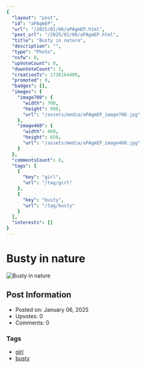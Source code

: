 ```yaml
---
{
  "layout": "post",
  "id": "aPAgmEP",
  "url": "/2025/01/06/aPAgmEP.html",
  "post_url": "/2025/01/06/aPAgmEP.html",
  "title": "Busty in nature",
  "description": "",
  "type": "Photo",
  "nsfw": 0,
  "upVoteCount": 0,
  "downVoteCount": 3,
  "creationTs": 1736164409,
  "promoted": 0,
  "badges": [],
  "images": {
    "image700": {
      "width": 700,
      "height": 998,
      "url": "/assets/media/aPAgmEP_image700.jpg"
    },
    "image460": {
      "width": 460,
      "height": 656,
      "url": "/assets/media/aPAgmEP_image460.jpg"
    }
  },
  "commentsCount": 0,
  "tags": [
    {
      "key": "girl",
      "url": "/tag/girl"
    },
    {
      "key": "busty",
      "url": "/tag/busty"
    }
  ],
  "interests": []
}
---
```


# Busty in nature

![Busty in nature](/assets/media/aPAgmEP_image700.jpg)

## Post Information

- Posted on: January 06, 2025
- Upvotes: 0
- Comments: 0

### Tags

- [girl](/tag/girl)
- [busty](/tag/busty)
